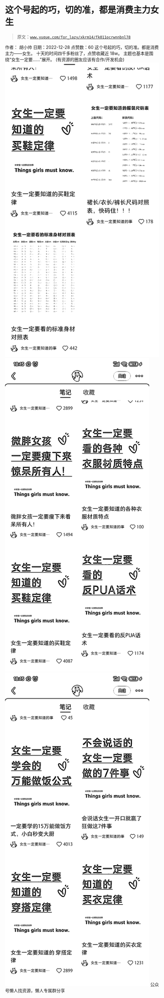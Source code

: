 # 这个号起的巧，切的准，都是消费主力女生

> 原文：[`www.yuque.com/for_lazy/xkrm14/fk011ocrwnnbnl78`](https://www.yuque.com/for_lazy/xkrm14/fk011ocrwnnbnl78)

<ne-p id="u3613a5e5" data-lake-id="u3613a5e5"><ne-text id="uea78e71b">作者： 胡小帅</ne-text></ne-p> <ne-p id="u00cf8a22" data-lake-id="u00cf8a22"><ne-text id="ucfd58bdb">日期：2022-12-28</ne-text></ne-p> <ne-p id="u8d060ef4" data-lake-id="u8d060ef4"><ne-text id="ub38b8cf2">点赞数：</ne-text><ne-text id="uf4ba0965" ne-bold="true">60</ne-text></ne-p> <ne-hole id="ubdbee979" data-lake-id="ubdbee979"><ne-card data-card-name="hr" data-card-type="block" id="uIvaY" data-event-boundary="card"><ne-p id="u04c82629" data-lake-id="u04c82629"><ne-text id="ua446a202">这个号起的巧，切的准。都是消费主力——女生。</ne-text> <ne-text id="ud89df374">十天的时间四千多粉丝了，点赞收藏近 18w。</ne-text> <ne-text id="u5ff8a528">主题也基本是围绕“女生一定要……”展开。</ne-text></ne-p> <ne-p id="u27bb31b0" data-lake-id="u27bb31b0"><ne-text id="u3b41c334">(有资源的圈友应该有合作/开发机会)</ne-text></ne-p> <ne-p id="u800e48fe" data-lake-id="u800e48fe"><ne-card data-card-name="image" data-card-type="inline" id="pQNJP" data-event-boundary="card">![](img/b6d403b000b2426d0875e13606df3b84.png)</ne-card></ne-p> <ne-p id="ufe87bc61" data-lake-id="ufe87bc61"><ne-card data-card-name="image" data-card-type="inline" id="kdnTC" data-event-boundary="card">![](img/bd3b18d97032e1fb6e8236d447204567.png)</ne-card></ne-p> <ne-p id="u0e8b21c5" data-lake-id="u0e8b21c5"><ne-card data-card-name="image" data-card-type="inline" id="o467Q" data-event-boundary="card">![](img/49341975e73f36a4ce770585dafbcd38.png)</ne-card></ne-p> <ne-hole id="u7521a9c7" data-lake-id="u7521a9c7"><ne-card data-card-name="hr" data-card-type="block" id="PtLbr" data-event-boundary="card"><ne-p id="u093ced0f" data-lake-id="u093ced0f"><ne-text id="u59a6e768">公众号懒人找资源，懒人专属群分享</ne-text></ne-p></ne-card></ne-hole></ne-card></ne-hole>